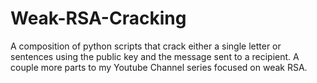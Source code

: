 # Weak-RSA-Cracking
 A composition of python scripts that crack either a single letter or sentences using the public key and the message sent to a recipient. A couple more parts to my Youtube Channel series focused on weak RSA.
